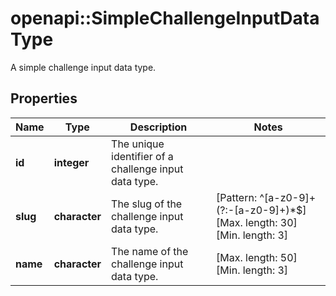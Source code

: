 # openapi::SimpleChallengeInputDataType

A simple challenge input data type.

## Properties

| Name     | Type          | Description                                           | Notes                                                                     |
| -------- | ------------- | ----------------------------------------------------- | ------------------------------------------------------------------------- |
| **id**   | **integer**   | The unique identifier of a challenge input data type. |
| **slug** | **character** | The slug of the challenge input data type.            | [Pattern: ^[a-z0-9]+(?:-[a-z0-9]+)\*$] [Max. length: 30] [Min. length: 3] |
| **name** | **character** | The name of the challenge input data type.            | [Max. length: 50] [Min. length: 3]                                        |
